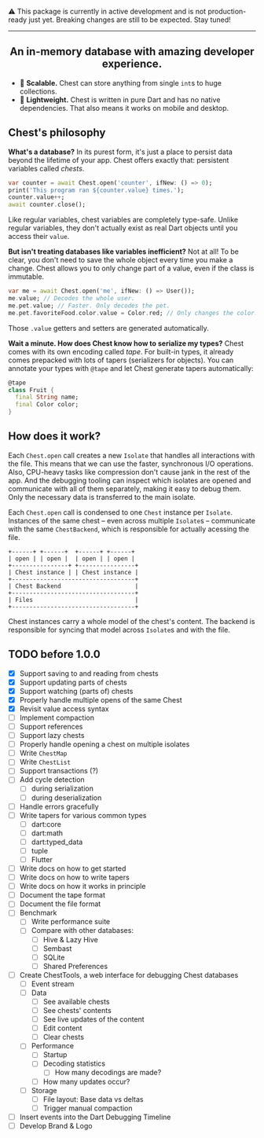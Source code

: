 ⚠ This package is currently in active development and is not production-ready just yet. Breaking changes are still to be expected. Stay tuned!

---

<h2 align="center">
An in-memory database with amazing developer experience.
</h2>

<!-- ❤️🧽🧼🌌 -->

<!-- - ❤️ **Amazing developer experience.** Just like you can inspect your code with Dart's DevTools, you can inspect, debug, and edit your database with ChestTools live in your browser. -->
- 🌌 **Scalable.** Chest can store anything from single `int`s to huge collections.
- 🎈 **Lightweight.** Chest is written in pure Dart and has no native dependencies. That also means it works on mobile and desktop.
<!-- - 🔒 **Secure.** Chest has encryption built-in. -->
<!-- - ⚡ **Fast.** Chest is fast. Unlike most other in-memory databases, it also minimizes startup-time. And if you want to tweak performance, profiling and statistics are built-in. -->

## Chest's philosophy

**What's a database?**
In its purest form, it's just a place to persist data beyond the lifetime of your app. Chest offers exactly that: persistent variables called *chests*.

```dart
var counter = await Chest.open('counter', ifNew: () => 0);
print('This program ran ${counter.value} times.');
counter.value++;
await counter.close();
```

Like regular variables, chest variables are completely type-safe.
Unlike regular variables, they don't actually exist as real Dart objects until you access their `value`.

**But isn't treating databases like variables inefficient?**
Not at all! To be clear, you don't need to save the whole object every time you make a change.
Chest allows you to only change part of a value, even if the class is immutable.

```dart
var me = await Chest.open('me', ifNew: () => User());
me.value; // Decodes the whole user.
me.pet.value; // Faster. Only decodes the pet.
me.pet.favoriteFood.color.value = Color.red; // Only changes the color.
```

Those `.value` getters and setters are generated automatically.

**Wait a minute. How does Chest know how to serialize my types?**
Chest comes with its own encoding called *tape*. For built-in types, it already comes prepacked with lots of tapers (serializers for objects).
You can annotate your types with `@tape` and let Chest generate tapers automatically:

```dart
@tape
class Fruit {
  final String name;
  final Color color;
}
```

<!-- Tapers for types from other packages are also available to plug and play – for example, for tuple, Flutter, and TODO. -->


<!-- **But I need collections!**
Fine. In fact, `Chest` offers a type – `ChestMap` – that's designed just for this purpose.
You can use it for storing data:

```dart
var bar = await Chest.open<ChestMap<String, User>>('users', ifNew: () => {});
var marcel = bar['marcel'].value; // Only decodes Marcel.
``` -->

<!-- **In like it's going to eat an awful lot of RAM.**
True. If your app stores homungous amounts of data, Chest is probably not the right fit for you.
Chest tries to mitigate this issue by storing the data not as actual Dart objects, but as a dense byte representation.
Values are only decoded on demand. -->

## How does it work?

Each `Chest.open` call creates a new `Isolate` that handles all interactions with the file.
This means that we can use the faster, synchronous I/O operations.
Also, CPU-heavy tasks like compression don't cause jank in the rest of the app.
And the debugging tooling can inspect which isolates are opened and communicate with all of them separately, making it easy to debug them.
Only the necessary data is transferred to the main isolate.

Each `Chest.open` call is condensed to one `Chest` instance per `Isolate`. Instances of the same chest – even across multiple `Isolate`s – communicate with the same `ChestBackend`, which is responsible for actually acessing the file.

```
+------+ +------+  +------+ +------+
| open | | open |  | open | | open |
+----------------+ +----------------+
| Chest instance | | Chest instance |
+-----------------------------------+
| Chest Backend                     |
+-----------------------------------+
| Files                             |
+-----------------------------------+
```

Chest instances carry a whole model of the chest's content.
The backend is responsible for syncing that model across `Isolate`s and with the file.

## TODO before 1.0.0

- [x] Support saving to and reading from chests
- [x] Support updating parts of chests
- [x] Support watching (parts of) chests
- [x] Properly handle multiple opens of the same Chest
- [x] Revisit value access syntax
- [ ] Implement compaction
- [ ] Support references
- [ ] Support lazy chests
- [ ] Properly handle opening a chest on multiple isolates
- [ ] Write `ChestMap`
- [ ] Write `ChestList`
- [ ] Support transactions (?)
- [ ] Add cycle detection
  - [ ] during serialization
  - [ ] during deserialization
- [ ] Handle errors gracefully
- [ ] Write tapers for various common types
  - [ ] dart:core
  - [ ] dart:math
  - [ ] dart:typed_data
  - [ ] tuple
  - [ ] Flutter
- [ ] Write docs on how to get started
- [ ] Write docs on how to write tapers
- [ ] Write docs on how it works in principle
- [ ] Document the tape format
- [ ] Document the file format
- [ ] Benchmark
  - [ ] Write performance suite
  - [ ] Compare with other databases:
    - [ ] Hive & Lazy Hive
    - [ ] Sembast
    - [ ] SQLite
    - [ ] Shared Preferences
- [ ] Create ChestTools, a web interface for debugging Chest databases
  - [ ] Event stream
  - [ ] Data
    - [ ] See available chests
    - [ ] See chests' contents
    - [ ] See live updates of the content
    - [ ] Edit content
    - [ ] Clear chests
  - [ ] Performance
    - [ ] Startup
    - [ ] Decoding statistics
      - [ ] How many decodings are made?
    - [ ] How many updates occur?
  - [ ] Storage
    - [ ] File layout: Base data vs deltas
    - [ ] Trigger manual compaction
- [ ] Insert events into the Dart Debugging Timeline
- [ ] Develop Brand & Logo
